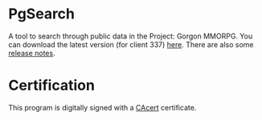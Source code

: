 # PgSearch

A tool to search through public data in the Project: Gorgon MMORPG. You can download the latest version (for client 337) [here](https://github.com/dlebansais/PgSearch-Disclosed/releases/download/v1.0.0.512/PgSearch.exe).
There are also some [release notes](https://github.com/dlebansais/PgSearch-Disclosed/blob/master/ReleaseNotes.md).

# Certification
This program is digitally signed with a [CAcert](https://www.cacert.org/) certificate.

